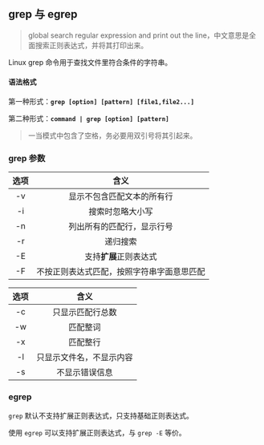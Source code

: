 ## grep 与 egrep

> global search regular expression and print out the line，中文意思是全面搜索正则表达式，并将其打印出来。

Linux grep 命令用于查找文件里符合条件的字符串。

#### 语法格式

第一种形式：**`grep [option] [pattern] [file1,file2...]`**

第二种形式：**`command | grep [option] [pattern]`**

> 一当模式中包含了空格，务必要用双引号将其引起来。

### grep 参数

| 选项 |                    含义                    |
| :--: | :----------------------------------------: |
|  -v  |         显示不包含匹配文本的所有行         |
|  -i  |              搜索时忽略大小写              |
|  -n  |         列出所有的匹配行，显示行号         |
|  -r  |                  递归搜索                  |
|  -E  |           支持**扩展**正则表达式           |
|  -F  | 不按正则表达式匹配，按照字符串字面意思匹配 |

| 选项 |           含义           |
| :--: | :----------------------: |
|  -c  |     只显示匹配行总数     |
|  -w  |         匹配整词         |
|  -x  |         匹配整行         |
|  -l  | 只显示文件名，不显示内容 |
|  -s  |      不显示错误信息      |

### egrep

`grep` 默认不支持扩展正则表达式，只支持基础正则表达式。

使用 `egrep` 可以支持扩展正则表达式，与 `grep -E` 等价。

